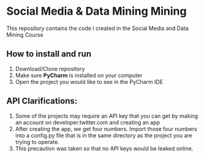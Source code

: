 # Social Media & Data Mining Mining
This repository contains the code I created in the Social Media and Data Mining Course

## How to install and run
1. Download/Clone repository
2. Make sure __PyCharm__ is installed on your computer
3. Open the project you would like to see in the PyCharm IDE


## API Clarifications:
1. Some of the projects may require an API key that you can get by making an account on developer.twitter.com and creating an app
2. After creating the app, we get four numbers. Import those four numbers into a config.py file that is in the same directory as the project you are trying to operate.
3. This precaution was taken so that no API keys would be leaked online.
